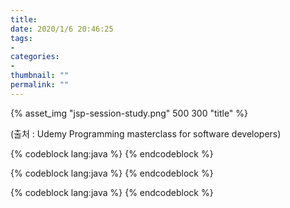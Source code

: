 ```yaml
---
title: 
date: 2020/1/6 20:46:25
tags: 
-
categories: 
-
thumbnail: ""
permalink: ""
---
```




<!-- more -->


{% asset_img "jsp-session-study.png" 500 300 "title" %}

(출처 : Udemy Programming masterclass for software developers)


{% codeblock lang:java %}
{% endcodeblock %}

{% codeblock lang:java %}
{% endcodeblock %}

{% codeblock lang:java %}
{% endcodeblock %}

<!-- excerpt -->
<!-- toc -->